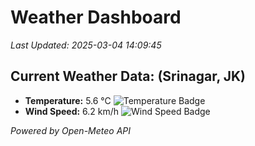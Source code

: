 
# Weather Dashboard

_Last Updated: 2025-03-04 14:09:45_

## Current Weather Data: (Srinagar, JK)
- **Temperature:** 5.6 °C ![Temperature Badge](https://img.shields.io/badge/Temperature-Low%20Temp-blue)
- **Wind Speed:** 6.2 km/h ![Wind Speed Badge](https://img.shields.io/badge/Wind%20Speed-Light%20Wind-blue)

*Powered by Open-Meteo API*
